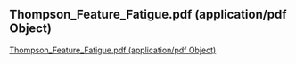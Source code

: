 <article><h2>Thompson_Feature_Fatigue.pdf (application/pdf Object)</h2><a href="http://www.gsb.stanford.edu/facseminars/events/marketing/pdfs%2005_06/Thompson_Feature_Fatigue.pdf">Thompson_Feature_Fatigue.pdf (application/pdf Object)</a></article>